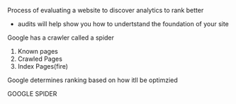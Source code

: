 Process of evaluating a website to discover analytics to rank better

- audits will help show you how to undertstand the foundation of your site

Google has a crawler called a spider
1. Known pages
2. Crawled Pages
3. Index Pages(fire)

Google determines ranking based on how itll be optimzied 

GOOGLE SPIDER 